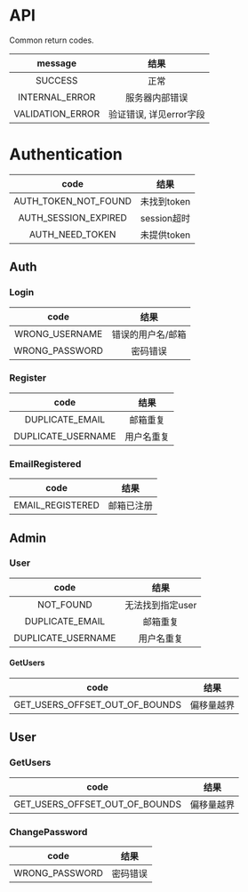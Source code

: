 # API
Common return codes.

|        message         |         结果          |
|:----------------------:|:--------------------:|
|        SUCCESS         |         正常          |
|     INTERNAL_ERROR     |     服务器内部错误      |
|    VALIDATION_ERROR    | 验证错误, 详见error字段 |


# Authentication

|         code         |       结果       |
|:--------------------:|:---------------:|
| AUTH_TOKEN_NOT_FOUND |   未找到token    |
| AUTH_SESSION_EXPIRED |   session超时    |
|   AUTH_NEED_TOKEN    |   未提供token    |


## Auth

### Login

|         code       |         结果          |
|:------------------:|:--------------------:|
|   WRONG_USERNAME   |    错误的用户名/邮箱    |
|   WRONG_PASSWORD   |       密码错误        |
### Register

|            code            |         结果          |
|:--------------------------:|:--------------------:|
|      DUPLICATE_EMAIL       |       邮箱重复        |
|     DUPLICATE_USERNAME     |       用户名重复       |

### EmailRegistered

|            code            |         结果          |
|:--------------------------:|:--------------------:|
|      EMAIL_REGISTERED      |       邮箱已注册       |

## Admin

### User

|           code          |         结果          |
|:-----------------------:|:--------------------:|
|         NOT_FOUND       |     无法找到指定user   |
|     DUPLICATE_EMAIL     |        邮箱重复        |
|    DUPLICATE_USERNAME   |       用户名重复       |


#### GetUsers

|            code                 |         结果          |
|:-------------------------------:|:--------------------:|
| GET_USERS_OFFSET_OUT_OF_BOUNDS  |        偏移量越界      |



## User

### GetUsers

|            code                 |         结果          |
|:-------------------------------:|:--------------------:|
| GET_USERS_OFFSET_OUT_OF_BOUNDS  |        偏移量越界      |

### ChangePassword

|         code         |         结果          |
|:--------------------:|:--------------------:|
|    WRONG_PASSWORD    |       密码错误        |